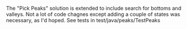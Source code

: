 The "Pick Peaks" solution is extended to include search for bottoms and valleys.
Not a lot of code chagnes except adding a couple of states was necessary, as I'd hoped.
See tests in test/java/peaks/TestPeaks